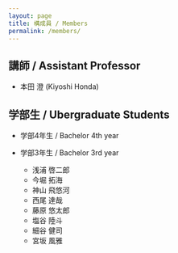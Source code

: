 ```yaml
---
layout: page
title: 構成員 / Members
permalink: /members/
---
```


## 講師 / Assistant Professor

* 本田 澄 (Kiyoshi Honda)

## 学部生 / Ubergraduate Students

* 学部4年生 / Bachelor 4th year

* 学部3年生 / Bachelor 3rd year
  * 浅浦 啓二郎
  * 今堀 拓海
  * 神山 飛悠河
  * 西尾 達哉
  * 藤原 悠太郎
  * 塩谷 陸斗
  * 細谷 健司
  * 宮坂 風雅
